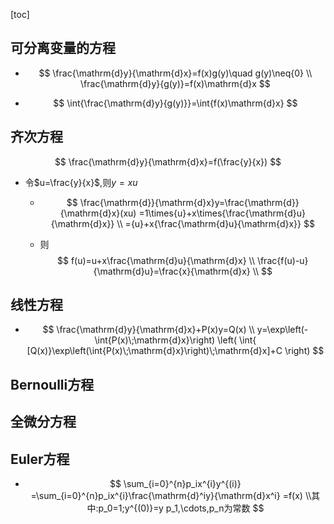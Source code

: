 [toc]

## 可分离变量的方程

- $$
  \frac{\mathrm{d}y}{\mathrm{d}x}=f(x)g(y)\quad g(y)\neq{0}
  \\
  \frac{\mathrm{d}y}{g(y)}=f(x)\mathrm{d}x
  $$

- $$
  \int{\frac{\mathrm{d}y}{g(y)}}=\int{f(x)\mathrm{d}x}
  $$

  

## 齐次方程

$$
\frac{\mathrm{d}y}{\mathrm{d}x}=f(\frac{y}{x})
$$

- 令$u=\frac{y}{x}$,则$y=xu$

  - $$
    \frac{\mathrm{d}}{\mathrm{d}x}y=\frac{\mathrm{d}}{\mathrm{d}x}(xu)
    =1\times{u}+x\times{\frac{\mathrm{d}u}{\mathrm{d}x}}
    \\
    ={u}+x{\frac{\mathrm{d}u}{\mathrm{d}x}}
    $$

  - 则
    $$
    f(u)=u+x\frac{\mathrm{d}u}{\mathrm{d}x}
    \\
    \frac{f(u)-u}{\mathrm{d}u}=\frac{x}{\mathrm{d}x}
    \\
    $$



## 线性方程

- $$
  \frac{\mathrm{d}y}{\mathrm{d}x}+P(x)y=Q(x)
  \\
  y=\exp\left(-\int{P(x)\;\mathrm{d}x}\right)
  \left(
  	\int{
  	[Q(x)}\exp\left(\int{P(x)\;\mathrm{d}x}\right)\;\mathrm{d}x]+C
  \right)
  $$

  

## Bernoulli方程

## 全微分方程

## Euler方程

- $$
  \sum_{i=0}^{n}p_ix^{i}y^{(i)}
  =\sum_{i=0}^{n}p_ix^{i}\frac{\mathrm{d}^iy}{\mathrm{d}x^i}
  =f(x)
  \\其中:p_0=1;y^{(0)}=y
  p_1,\cdots,p_n为常数
  $$

  



